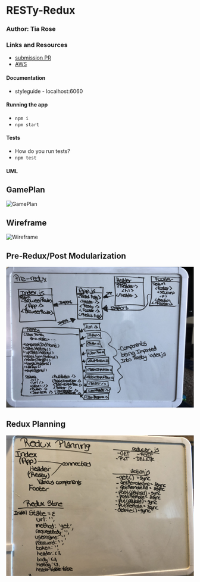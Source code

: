# RESTy-Redux

### Author: Tia Rose

### Links and Resources
* [submission PR](https://github.com/tia-rose-401-advanced-javascript/RESTy-redux/pull/1)
* [AWS](http://resty-redux.s3-website-us-west-2.amazonaws.com)


#### Documentation
* styleguide - localhost:6060


#### Running the app
* `npm i`
* `npm start`
  
#### Tests
* How do you run tests?
* `npm test`

#### UML
## GamePlan
![GamePlan](./assets/Game_Plan_RR.JPG)
## Wireframe
![Wireframe](./assets/Wireframe_RR.JPG)
## Pre-Redux/Post Modularization
![Pre-Redux/Post Modularization](./assets/Pre_Redux.JPG)
## Redux Planning
![Redux Planning](./assets/Redux_Planning.JPG)

